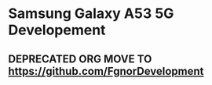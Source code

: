 # Samsung Galaxy A53 5G Developement

## DEPRECATED ORG MOVE TO https://github.com/FgnorDevelopment
